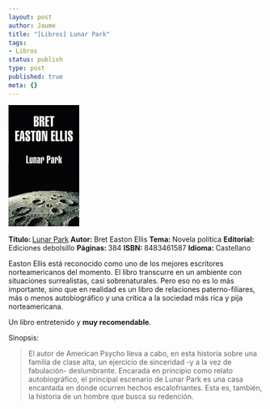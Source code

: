 ```yaml
---
layout: post
author: Jaume
title: "[Libros] Lunar Park"
tags:
- Libros
status: publish
type: post
published: true
meta: {}
---
```

<img src="../images_posts/LunarPark.jpg">

<b>Título: </b><a href="http://www.elcorteingles.es/libros/producto/libro_descripcion.asp?CODIISBN=6520377620">Lunar Park</a>
<b>Autor: </b>Bret Easton Ellis
<b>Tema: </b>Novela política
<b>Editorial: </b>Ediciones debolsillo
<b>Páginas: </b>384
<b>ISBN: </b>8483461587
<b>Idioma: </b>Castellano

Easton Ellis está reconocido como uno de los mejores escritores norteamericanos del momento. El libro transcurre en un ambiente con situaciones surrealistas, casi sobrenaturales. Pero eso no es lo más importante, sino que en realidad es un libro de relaciones paterno-filiares, más o menos autobiográfico y una crítica a la sociedad más rica y pija norteamericana.

Un libro entretenido y <strong>muy recomendable</strong>.

Sinopsis:
<blockquote>El autor de American Psycho lleva a cabo, en esta historia sobre una familia de clase alta, un ejercicio de sinceridad -y a la vez de fabulación- deslumbrante. Encarada en principio como relato autobiográfico, el principal escenario de Lunar Park es una casa encantada en donde ocurren hechos escalofriantes. Esta es, también, la historia de un hombre que busca su redención.</blockquote>
